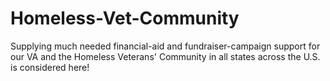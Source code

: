# Homeless-Vet-Community
Supplying much needed financial-aid and fundraiser-campaign support for our VA and the Homeless Veterans' Community in all states across the U.S. is considered here!
